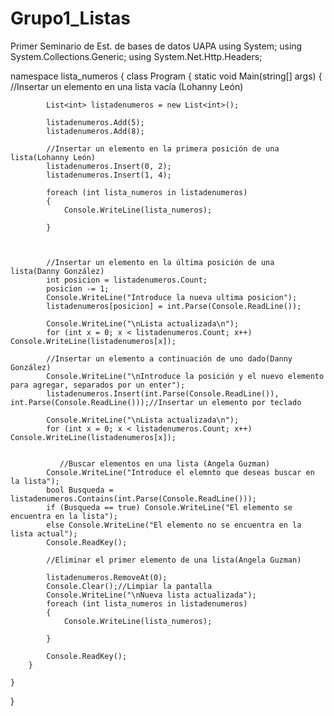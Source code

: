 # Grupo1_Listas
Primer Seminario de Est. de bases de datos UAPA
using System;
using System.Collections.Generic;
using System.Net.Http.Headers;

namespace lista_numeros
{
    class Program
    {
        static void Main(string[] args)
        {
            //Insertar un elemento en una lista vacía (Lohanny León)

            List<int> listadenumeros = new List<int>();

            listadenumeros.Add(5);
            listadenumeros.Add(8);

            //Insertar un elemento en la primera posición de una lista(Lohanny León)
            listadenumeros.Insert(0, 2);
            listadenumeros.Insert(1, 4);

            foreach (int lista_numeros in listadenumeros)
            {
                Console.WriteLine(lista_numeros);

            }

            

            //Insertar un elemento en la última posición de una lista(Danny González)
            int posicion = listadenumeros.Count;
            posicion -= 1;
            Console.WriteLine("Introduce la nueva ultima posicion");
            listadenumeros[posicion] = int.Parse(Console.ReadLine());

            Console.WriteLine("\nLista actualizada\n");
            for (int x = 0; x < listadenumeros.Count; x++) Console.WriteLine(listadenumeros[x]);

            //Insertar un elemento a continuación de uno dado(Danny González)
            Console.WriteLine("\nIntroduce la posición y el nuevo elemento para agregar, separados por un enter");
            listadenumeros.Insert(int.Parse(Console.ReadLine()), int.Parse(Console.ReadLine()));//Insertar un elemento por teclado

            Console.WriteLine("\nLista actualizada\n");
            for (int x = 0; x < listadenumeros.Count; x++) Console.WriteLine(listadenumeros[x]);
            
            
               //Buscar elementos en una lista (Angela Guzman)
            Console.WriteLine("Introduce el elemnto que deseas buscar en la lista");
            bool Busqueda = listadenumeros.Contains(int.Parse(Console.ReadLine()));
            if (Busqueda == true) Console.WriteLine("El elemento se encuentra en la lista");
            else Console.WriteLine("El elemento no se encuentra en la lista actual");
            Console.ReadKey();

            //Eliminar el primer elemento de una lista(Angela Guzman)

            listadenumeros.RemoveAt(0);
            Console.Clear();//Limpiar la pantalla
            Console.WriteLine("\nNueva lista actualizada");
            foreach (int lista_numeros in listadenumeros)
            {
                Console.WriteLine(lista_numeros);

            }

            Console.ReadKey();
        }
        
    }
}
